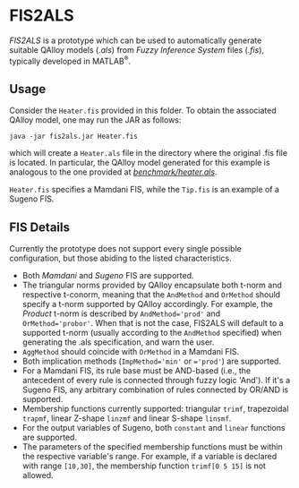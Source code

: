 # FIS2ALS

*FIS2ALS* is a prototype which can be used to automatically generate suitable QAlloy models (*.als*) from *Fuzzy Inference System* files (*.fis*), typically developed in MATLAB<sup>®</sup>.

## Usage

Consider the ```Heater.fis``` provided in this folder. To obtain the associated QAlloy model, one may run the JAR as follows:
```
java -jar fis2als.jar Heater.fis
```
which will create a ```Heater.als``` file in the directory where the original .fis file is located. In particular, the QAlloy model generated for this example is analogous to the one provided at [*benchmark/heater.als*](https://github.com/pf7/QAlloy-F/blob/main/benchmark/heater.als). 

```Heater.fis``` specifies a Mamdani FIS, while the ```Tip.fis``` is an example of a Sugeno FIS.

## FIS Details

Currently the prototype does not support every single possible configuration, but those abiding to the listed characteristics.
- Both *Mamdani* and *Sugeno* FIS are supported.
- The triangular norms provided by QAlloy encapsulate both t-norm and respective t-conorm, meaning that the ```AndMethod``` and ```OrMethod``` should specify a t-norm supported by QAlloy accordingly. For example, the *Product* t-norm is described by ```AndMethod='prod'``` and ```OrMethod='probor'```. When that is not the case, FIS2ALS will default to a supported t-norm (usually according to the ```AndMethod``` specified) when generating the .als specification, and warn the user.
- ```AggMethod``` should coincide with ```OrMethod``` in a Mamdani FIS.
- Both implication methods (```ImpMethod='min'``` or ```='prod'```) are supported.
- For a Mamdani FIS, its rule base must be AND-based (i.e., the antecedent of every rule is connected through fuzzy logic 'And'). If it's a Sugeno FIS, any arbitrary combination of rules connected by OR/AND is supported.
- Membership functions currently supported: triangular ```trimf```, trapezoidal ```trapmf```, linear Z-shape ```linzmf``` and linear S-shape ```linsmf```.
- For the output variables of Sugeno, both ```constant``` and ```linear``` functions are supported.
- The parameters of the specified membership functions must be within the respective variable's range. For example, if a variable is declared with range ```[10,30]```, the membership function ```trimf[0 5 15]``` is not allowed.

